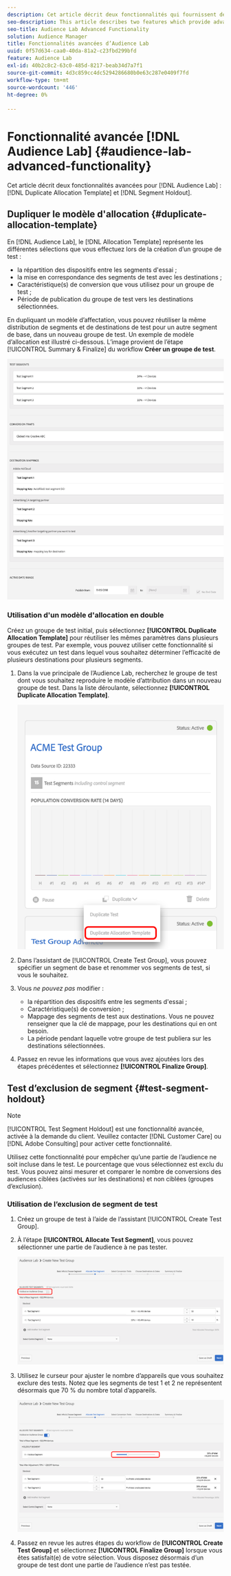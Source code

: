 ```yaml
---
description: Cet article décrit deux fonctionnalités qui fournissent des fonctionnalités avancées pour le modèle d’affectation de doublons Audience Lab et l’exclusion de segment.
seo-description: This article describes two features which provide advanced functionality for Audience Lab  Duplicate Allocation Template and Segment Holdout.
seo-title: Audience Lab Advanced Functionality
solution: Audience Manager
title: Fonctionnalités avancées d’Audience Lab
uuid: 0f57d634-caa0-40da-81a2-c23fbd299bfd
feature: Audience Lab
exl-id: 40b2c8c2-63c0-485d-8217-beab34d7a7f1
source-git-commit: 4d3c859cc4dc5294286680b0e63c287e0409f7fd
workflow-type: tm+mt
source-wordcount: '446'
ht-degree: 0%

---
```


# Fonctionnalité avancée [!DNL Audience Lab] {#audience-lab-advanced-functionality}

Cet article décrit deux fonctionnalités avancées pour [!DNL Audience Lab] : [!DNL Duplicate Allocation Template] et [!DNL Segment Holdout].

## Dupliquer le modèle d&#39;allocation {#duplicate-allocation-template}

<!-- 
<p>The <b>Allocation Template</b> represents how you split a test group into test segments and the way the test segments are mapped to destinations. </p>
 -->

En [!DNL Audience Lab], le [!DNL Allocation Template] représente les différentes sélections que vous effectuez lors de la création d’un groupe de test :

* la répartition des dispositifs entre les segments d&#39;essai ;
* la mise en correspondance des segments de test avec les destinations ;
* Caractéristique(s) de conversion que vous utilisez pour un groupe de test ;
* Période de publication du groupe de test vers les destinations sélectionnées.

En dupliquant un modèle d’affectation, vous pouvez réutiliser la même distribution de segments et de destinations de test pour un autre segment de base, dans un nouveau groupe de test. Un exemple de modèle d’allocation est illustré ci-dessous. L’image provient de l’étape [!UICONTROL Summary & Finalize] du workflow **Créer un groupe de test**.

![](assets/allocation_template_3.png)

<!--
With the option to duplicate allocation templates, you can increase your productivity when running multivariate tests as part of multivariate campaigns.
-->

### Utilisation d&#39;un modèle d&#39;allocation en double

Créez un groupe de test initial, puis sélectionnez **[!UICONTROL Duplicate Allocation Template]** pour réutiliser les mêmes paramètres dans plusieurs groupes de test. Par exemple, vous pouvez utiliser cette fonctionnalité si vous exécutez un test dans lequel vous souhaitez déterminer l’efficacité de plusieurs destinations pour plusieurs segments.

1. Dans la vue principale de l’Audience Lab, recherchez le groupe de test dont vous souhaitez reproduire le modèle d’attribution dans un nouveau groupe de test. Dans la liste déroulante, sélectionnez **[!UICONTROL Duplicate Allocation Template]**.

   ![](assets/duplicate-allocation-template.png)

2. Dans l’assistant de [!UICONTROL Create Test Group], vous pouvez spécifier un segment de base et renommer vos segments de test, si vous le souhaitez.
3. Vous *ne pouvez pas* modifier :

   * la répartition des dispositifs entre les segments d&#39;essai ;
   * Caractéristique(s) de conversion ;
   * Mappage des segments de test aux destinations. Vous ne pouvez renseigner que la clé de mappage, pour les destinations qui en ont besoin.
   * La période pendant laquelle votre groupe de test publiera sur les destinations sélectionnées.

4. Passez en revue les informations que vous avez ajoutées lors des étapes précédentes et sélectionnez **[!UICONTROL Finalize Group]**.

## Test d’exclusion de segment {#test-segment-holdout}

>[!NOTE]
>
>[!UICONTROL Test Segment Holdout] est une fonctionnalité avancée, activée à la demande du client. Veuillez contacter [!DNL Customer Care] ou [!DNL Adobe Consulting] pour activer cette fonctionnalité.

Utilisez cette fonctionnalité pour empêcher qu’une partie de l’audience ne soit incluse dans le test. Le pourcentage que vous sélectionnez est exclu du test. Vous pouvez ainsi mesurer et comparer le nombre de conversions des audiences ciblées (activées sur les destinations) et non ciblées (groupes d’exclusion).

<!--
<p>Note that this option is different to the control segment because it subtracts the percentage ................. You can withhold an audience group and still use a control segment. </p>
-->

### Utilisation de l’exclusion de segment de test

1. Créez un groupe de test à l’aide de l’assistant [!UICONTROL Create Test Group].
1. À l’étape **[!UICONTROL Allocate Test Segment]**, vous pouvez sélectionner une partie de l’audience à ne pas tester.

   ![Élément de liste](assets/test-segment-holdout.png)

1. Utilisez le curseur pour ajuster le nombre d’appareils que vous souhaitez exclure des tests. Notez que les segments de test 1 et 2 ne représentent désormais que 70 % du nombre total d’appareils.

   ![](assets/test-segment-holdout-selected.png)

1. Passez en revue les autres étapes du workflow de **[!UICONTROL Create Test Group]** et sélectionnez **[!UICONTROL Finalize Group]** lorsque vous êtes satisfait(e) de votre sélection. Vous disposez désormais d’un groupe de test dont une partie de l’audience n’est pas testée.
